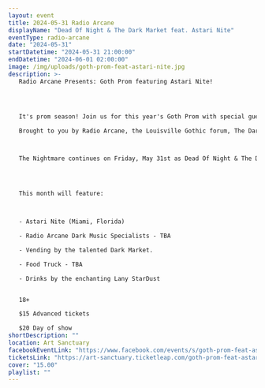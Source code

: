 ```yaml
---
layout: event
title: 2024-05-31 Radio Arcane
displayName: "Dead Of Night & The Dark Market feat. Astari Nite"
eventType: radio-arcane
date: "2024-05-31"
startDatetime: "2024-05-31 21:00:00"
endDatetime: "2024-06-01 02:00:00"
image: /img/uploads/goth-prom-feat-astari-nite.jpg
description: >-
   Radio Arcane Presents: Goth Prom featuring Astari Nite!




   It's prom season! Join us for this year's Goth Prom with special guest Astari Nite!

   Brought to you by Radio Arcane, the Louisville Gothic forum, The Dark Market and Art Sanctuary. 



   The Nightmare continues on Friday, May 31st as Dead Of Night & The Dark Market keep up the monthly grind of dark eclectic music. Come out and help keep the dancefloor barely alive as we celebrate the glum drudgery of our dreadful existence.




   This month will feature:



   - Astari Nite (Miami, Florida)

   - Radio Arcane Dark Music Specialists - TBA

   - Vending by the talented Dark Market.

   - Food Truck - TBA

   - Drinks by the enchanting Lany StarDust


   18+

   $15 Advanced tickets

   $20 Day of show
shortDescription: ""
location: Art Sanctuary
facebookEventLink: "https://www.facebook.com/events/s/goth-prom-feat-astari-nite/943254710706204"
ticketsLink: "https://art-sanctuary.ticketleap.com/goth-prom-feat-astari-nite"
cover: "15.00"
playlist: ""
---
```

